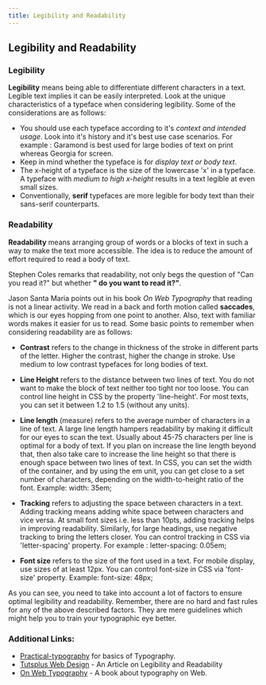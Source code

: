 ```yaml
---
title: Legibility and Readability
---
```

## Legibility and Readability

### Legibility

**Legibility** means being able to differentiate different characters in a text. Legible text implies it can be easily interpreted.
Look at the unique characteristics of a typeface when considering legibility. Some of the considerations are as follows: 

* You should use each typeface according to it's *context and intended usage*. Look into it's history and it's best use case scenarios. For example : Garamond is best used for large bodies of text on print whereas Georgia for screen. 
* Keep in mind whether the typeface is for *display text or body text*. 
* The x-height of a typeface is the size of the lowercase 'x' in a typeface. A typeface with *medium to high x-height* results in a text legible at even small sizes. 
* Conventionally, **serif** typefaces are more legible for body text than their sans-serif counterparts.

### Readability

**Readability** means arranging group of words or a blocks of text in such a way to make the text more accessible. The idea is to reduce the amount of effort required to read a body of text. 

Stephen Coles remarks that readability, not only begs the question of  "Can you read it?" but whether **" do you want to read it?"**.

Jason Santa Maria points out in his book *On Web Typography* that reading is not a linear activity. We read in a back and forth motion called **saccades**, which is our eyes hopping from one point to another.  Also, text with familiar words makes it easier for us to read. Some basic points to remember when considering readability are as follows:  

* **Contrast** refers to the change in thickness of the stroke in different parts of the letter. Higher the contrast, higher the change in stroke. Use medium to low contrast typefaces for long bodies of text.
* **Line Height** refers to the distance between two lines of text. You do not want to make the block of text neither too tight nor too loose. You can control line height in CSS by the property 'line-height'. For most texts, you can set it between 1.2 to 1.5 (without any units).
* **Line length** (measure) refers to the average number of characters in a line of text. A large line length hampers readability by making it difficult for our eyes to scan the text. Usually about 45-75 characters per line is optimal for a body of text. If you plan on increase the line length beyond that, then also take care to increase the line height so that there is enough space between two lines of text. In CSS, you can set the width of the container, and by using the em unit, you can get close to a set number of characters, depending on the width-to-height ratio of the font. Example: width: 35em;

* **Tracking** refers to adjusting the space between characters in a text. Adding tracking means adding white space between characters and vice versa. At small font sizes i.e. less than 10pts, adding tracking helps in improving readability. Similarly, for large headings, use negative tracking to bring the letters closer. You can control tracking in CSS via 'letter-spacing' property. For example :  letter-spacing: 0.05em;
* **Font size** refers to the size of the font used in a text. For mobile display, use sizes of at least 12px. You can control font-size in CSS via 'font-size' property. Example: font-size: 48px;

As you can see, you need to take into account a lot of factors to ensure optimal legibility and readability. Remember, there are no hard and fast rules for any of the above described factors. They are mere guidelines which might help you to train your typographic eye better. 

### Additional Links:

 * [Practical-typography](https://practicaltypography.com) for basics of Typography.
 * [Tutsplus Web Design](https://webdesign.tutsplus.com/articles/typographic-readability-and-legibility--webdesign-12211) - An Article on Legibility and Readability
 * [On Web Typography](https://abookapart.com/products/on-web-typography) - A book about typography on Web. 




